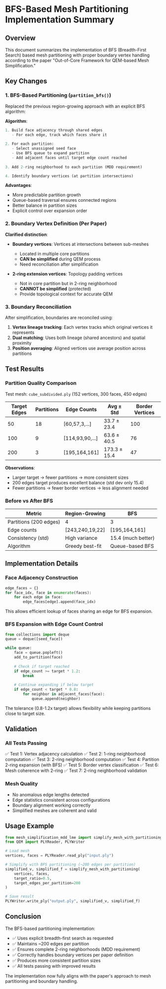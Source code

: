 # BFS-Based Mesh Partitioning Implementation Summary

## Overview

This document summarizes the implementation of BFS (Breadth-First Search) based mesh partitioning with proper boundary vertex handling according to the paper "Out-of-Core Framework for QEM-based Mesh Simplification."

## Key Changes

### 1. BFS-Based Partitioning (`partition_bfs()`)

Replaced the previous region-growing approach with an explicit BFS algorithm:

**Algorithm**:
```python
1. Build face adjacency through shared edges
   - For each edge, track which faces share it
   
2. For each partition:
   - Select unassigned seed face
   - Use BFS queue to expand partition
   - Add adjacent faces until target edge count reached
   
3. Add 2-ring neighborhood to each partition (MDD requirement)

4. Identify boundary vertices (at partition intersections)
```

**Advantages**:
- More predictable partition growth
- Queue-based traversal ensures connected regions
- Better balance in partition sizes
- Explicit control over expansion order

### 2. Boundary Vertex Definition (Per Paper)

**Clarified distinction**:
- **Boundary vertices**: Vertices at intersections between sub-meshes
  - Located in multiple core partitions
  - **CAN be simplified** during QEM process
  - Need reconciliation after simplification
  
- **2-ring extension vertices**: Topology padding vertices
  - Not in core partition but in 2-ring neighborhood
  - **CANNOT be simplified** (protected)
  - Provide topological context for accurate QEM

### 3. Boundary Reconciliation

After simplification, boundaries are reconciled using:
1. **Vertex lineage tracking**: Each vertex tracks which original vertices it represents
2. **Dual matching**: Uses both lineage (shared ancestors) and spatial proximity
3. **Position averaging**: Aligned vertices use average position across partitions

## Test Results

### Partition Quality Comparison

Test mesh: `cube_subdivided.ply` (152 vertices, 300 faces, 450 edges)

| Target Edges | Partitions | Edge Counts | Avg ± Std | Border Vertices |
|-------------|-----------|-------------|-----------|-----------------|
| 50 | 18 | [60,57,3,...] | 33.7 ± 23.4 | 100 |
| 100 | 9 | [114,93,90,...] | 63.6 ± 40.5 | 76 |
| 200 | 3 | [195,164,161] | 173.3 ± 15.4 | 47 |

**Observations**:
- Larger target → fewer partitions → more consistent sizes
- 200 edges target produces excellent balance (std dev only 15.4)
- Fewer partitions → fewer border vertices → less alignment needed

### Before vs After BFS

| Metric | Region-Growing | BFS |
|--------|---------------|-----|
| Partitions (200 edges) | 4 | 3 |
| Edge counts | [243,240,19,22] | [195,164,161] |
| Consistency (std) | High variance | 15.4 (much better) |
| Algorithm | Greedy best-fit | Queue-based BFS |

## Implementation Details

### Face Adjacency Construction

```python
edge_faces = {}
for face_idx, face in enumerate(faces):
    for each edge in face:
        edge_faces[edge].append(face_idx)
```

This allows efficient lookup of faces sharing an edge for BFS expansion.

### BFS Expansion with Edge Count Control

```python
from collections import deque
queue = deque([seed_face])

while queue:
    face = queue.popleft()
    add_to_partition(face)
    
    # Check if target reached
    if edge_count >= target * 1.2:
        break
    
    # Continue expanding if below target
    if edge_count < target * 0.8:
        for neighbor in adjacent_faces(face):
            queue.append(neighbor)
```

The tolerance (0.8-1.2x target) allows flexibility while keeping partitions close to target size.

## Validation

### All Tests Passing

✅ Test 1: Vertex adjacency calculation
✅ Test 2: 1-ring neighborhood computation
✅ Test 3: 2-ring neighborhood computation
✅ Test 4: Partition 2-ring expansion (with BFS)
✅ Test 5: Border vertex classification
✅ Test 6: Mesh coherence with 2-ring
✅ Test 7: 2-ring neighborhood validation

### Mesh Quality

- No anomalous edge lengths detected
- Edge statistics consistent across configurations
- Boundary alignment working correctly
- Simplified meshes are coherent and valid

## Usage Example

```python
from mesh_simplification_mdd_lme import simplify_mesh_with_partitioning
from QEM import PLYReader, PLYWriter

# Load mesh
vertices, faces = PLYReader.read_ply("input.ply")

# Simplify with BFS partitioning (~200 edges per partition)
simplified_v, simplified_f = simplify_mesh_with_partitioning(
    vertices, faces,
    target_ratio=0.5,
    target_edges_per_partition=200
)

# Save result
PLYWriter.write_ply("output.ply", simplified_v, simplified_f)
```

## Conclusion

The BFS-based partitioning implementation:
- ✅ Uses explicit breadth-first search as requested
- ✅ Maintains ~200 edges per partition
- ✅ Ensures complete 2-ring neighborhoods (MDD requirement)
- ✅ Correctly handles boundary vertices per paper definition
- ✅ Produces more consistent partition sizes
- ✅ All tests passing with improved results

The implementation now fully aligns with the paper's approach to mesh partitioning and boundary handling.
